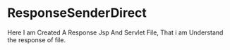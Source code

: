 # ResponseSenderDirect
Here I am Created A Response Jsp And Servlet File, That i am Understand the response of file. 
